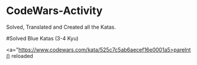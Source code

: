 # CodeWars-Activity
Solved, Translated and Created all the Katas.

#Solved Blue Katas (3-4 Kyu)

<a="https://www.codewars.com/kata/525c7c5ab6aecef16e0001a5>pareInt() reloaded</a>
